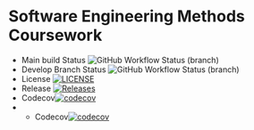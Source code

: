 # Software Engineering Methods Coursework
* Main build Status ![GitHub Workflow Status (branch)](https://img.shields.io/github/actions/workflow/status/amymillar/SEMcoursework/main.yml?branch=main)
* Develop Branch Status ![GitHub Workflow Status (branch)](https://img.shields.io/github/actions/workflow/status/amymillar/SEMcoursework/main.yml?branch=develop)
* License [![LICENSE](https://img.shields.io/github/license/amymillar/SEMcoursework.svg?style=flat-square)](https://github.com/amymillar/SEMcoursework/blob/main/LICENSE)
* Release [![Releases](https://img.shields.io/github/release/amymilar/SEMcoursework/all.svg?style=flat-square)](https://github.com/amymillar/SEMcoursework/releases)
* Codecov[![codecov](https://codecov.io/gh/amymillar/SEMcoursework/branch/main/graph/badge.svg?token=HOUORAWU01)](https://codecov.io/gh/amymillar/SEMcoursework)
* * Codecov[![codecov](https://codecov.io/gh/amymillar/SEMcoursework/branch/develop/graph/badge.svg?token=HOUORAWU01)](https://codecov.io/gh/amymillar/SEMcoursework)